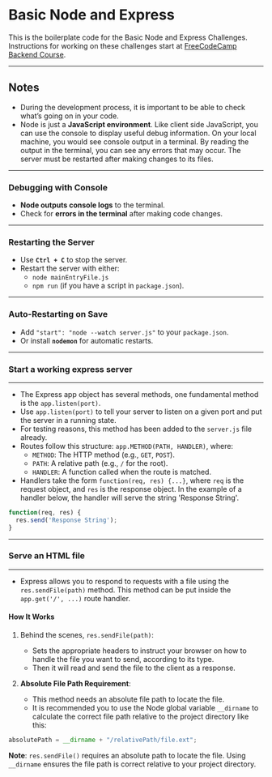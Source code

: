 # Basic Node and Express

This is the boilerplate code for the Basic Node and Express Challenges. Instructions for working on these challenges start at [FreeCodeCamp Backend Course](https://www.freecodecamp.org/learn/back-end-development-and-apis/basic-node-and-express/meet-the-node-console).

---

## Notes

- During the development process, it is important to be able to check what’s going on in your code.
- Node is just a **JavaScript environment**. Like client side JavaScript, you can use the console to display useful debug information. On your local machine, you would see console output in a terminal. By reading the output in the terminal, you can see any errors that may occur. The server must be restarted after making changes to its files.

---

### Debugging with Console

- **Node outputs console logs** to the terminal.
- Check for **errors in the terminal** after making code changes.

---

### Restarting the Server

- Use **`Ctrl + C`** to stop the server.
- Restart the server with either:
  - `node mainEntryFile.js`
  - `npm run` (if you have a script in `package.json`).

---

### Auto-Restarting on Save

- Add `"start": "node --watch server.js"` to your `package.json`.
- Or install **`nodemon`** for automatic restarts.

---

### Start a working express server

---

- The Express app object has several methods, one fundamental method is the `app.listen(port)`.
- Use `app.listen(port)` to tell your server to listen on a given port and put the server in a running state.
- For testing reasons, this method has been added to the `server.js` file already.
- Routes follow this structure: `app.METHOD(PATH, HANDLER)`, where:
  - `METHOD`: The HTTP method (e.g., `GET`, `POST`).
  - `PATH`: A relative path (e.g., `/` for the root).
  - `HANDLER`: A function called when the route is matched.
- Handlers take the form `function(req, res) {...}`, where `req` is the request object, and `res` is the response object. In the example of a handler below, the handler will serve the string 'Response String'.

```js
function(req, res) {
  res.send('Response String');
}
```

---

### Serve an HTML file

---

- Express allows you to respond to requests with a file using the `res.sendFile(path)` method. This method can be put inside the `app.get('/', ...)` route handler.

#### How It Works

1. Behind the scenes, `res.sendFile(path)`:

   - Sets the appropriate headers to instruct your browser on how to handle the file you want to send, according to its type.
   - Then it will read and send the file to the client as a response.

2. **Absolute File Path Requirement**:
   - This method needs an absolute file path to locate the file.
   - It is recommended you to use the Node global variable `__dirname` to calculate the correct file path relative to the project directory like this:

```js
absolutePath = __dirname + "/relativePath/file.ext";
```

**Note**: `res.sendFile()` requires an absolute path to locate the file. Using `__dirname` ensures the file path is correct relative to your project directory.
